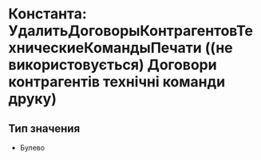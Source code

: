 ﻿# Константа: УдалитьДоговорыКонтрагентовТехническиеКомандыПечати ((не використовується) Договори контрагентів технічні команди друку)

## Тип значения

- Булево

